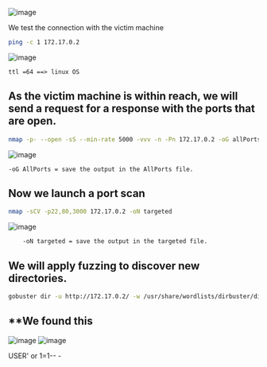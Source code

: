 ![image](https://github.com/user-attachments/assets/5aeeff3d-98f1-4b30-b5f1-3023544c972f)

We test the connection with the victim machine
```bash
ping -c 1 172.17.0.2
```
![image](https://github.com/user-attachments/assets/daa8b535-5c35-48f1-9480-41ac4c93f05c)

    ttl =64 ==> linux OS

## **As the victim machine is within reach, we will send a request for a response with the ports that are open.**

```bash
nmap -p- --open -sS --min-rate 5000 -vvv -n -Pn 172.17.0.2 -oG allPorts
```
![image](https://github.com/user-attachments/assets/c525eb41-4e8a-4a9a-b7f3-641906f1ed77)

    -oG AllPorts = save the output in the AllPorts file.

## **Now we launch a port scan**

```bash
nmap -sCV -p22,80,3000 172.17.0.2 -oN targeted
```
![image](https://github.com/user-attachments/assets/c6ec6892-4d40-44bd-9122-a1378a0182c7)

        -oN targeted = save the output in the targeted file.

## **We will apply fuzzing to discover new directories.**
```bash
gobuster dir -u http://172.17.0.2/ -w /usr/share/wordlists/dirbuster/directory-list-lowercase-2.3-medium.txt -x txt,py,php,sh,html,js
```

## **We found this

![image](https://github.com/user-attachments/assets/bd4f52ab-0753-4d49-b9bd-0139eba5f9f9)
![image](https://github.com/user-attachments/assets/a84f31d8-5011-40c2-9aae-d2108ee249b3)


USER' or 1=1-- -


